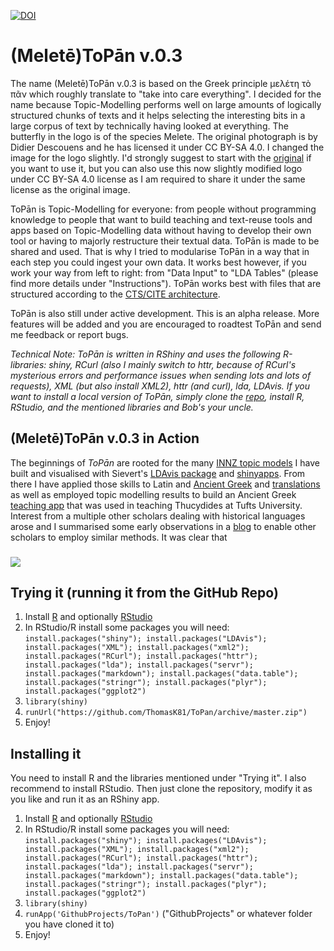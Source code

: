 [![DOI](https://zenodo.org/badge/61543163.svg)](https://zenodo.org/badge/latestdoi/61543163)

# (Meletē)ToPān v.0.3

The name (Meletē)ToPān v.0.3 is based on the Greek principle μελέτη τὸ πᾶν which roughly translate to "take into care everything". I decided for the name because Topic-Modelling performs well on large amounts of logically structured chunks of texts and it helps selecting the interesting bits in a large corpus of text by technically having looked at everything. The butterfly in the logo is of the species Melete. The original photograph is by Didier Descouens and he has licensed it under CC BY-SA 4.0. I changed the image for the logo slightly. I'd strongly suggest to start with the <a href="https://commons.wikimedia.org/wiki/File:Melete_leucadia_MHNT_dos.jpg" target="_blank">original</a> if you want to use it, but you can also use this now slightly modified logo under CC BY-SA 4.0 license as I am required to share it under the same license as the original image.

ToPān is Topic-Modelling for everyone: from people without programming knowledge to people that want to build teaching and text-reuse tools and apps based on Topic-Modelling data without having to develop their own tool or having to majorly restructure their textual data. ToPān is made to be shared and used. That is why I tried to modularise ToPān in a way that in each step you could ingest your own data. It works best however, if you work your way from left to right: from "Data Input" to "LDA Tables" (please find more details under "Instructions"). ToPān works best with files that are structured according to the <a href="http://cite-architecture.github.io" target="_blank">CTS/CITE architecture</a>.

ToPān is also still under active development. This is an alpha release. More features will be added and you are encouraged to roadtest ToPān and send me feedback or report bugs.

*Technical Note: ToPān is written in RShiny and uses the following R-libraries: shiny, RCurl (also I mainly switch to httr, because of RCurl's mysterious errors and performance issues when sending lots and lots of requests), XML (but also install XML2), httr (and curl), lda, LDAvis. If you want to install a local version of ToPān, simply clone the  <a href="https://github.com/ThomasK81/ToPan" target="_blank">repo</a>, install R, RStudio, and the mentioned libraries and Bob's your uncle.*

## (Meletē)ToPān v.0.3 in Action

The beginnings of *ToPān* are rooted for the many [INNZ topic models](http://thomask81.github.io/INNZ_tm_vis/index.html#topic=5&lambda=0.6&term=) I have built and visualised with Sievert's [LDAvis package](https://cran.r-project.org/web/packages/LDAvis/index.html) and [shinyapps](https://thomask81.shinyapps.io/TopicModellingBrowser/). From there I have applied those skills to Latin and [Ancient Greek](http://thomask81.github.io/Greek_vis/index.html#topic=4&lambda=0.58&term=) and [translations](http://thomask81.github.io/GreekTrans_vis/index.html#topic=4&lambda=0.58&term=) as well as employed topic modelling results to build an Ancient Greek [teaching app](https://thomask81.shinyapps.io/sightreading_app/) that was used in teaching Thucydides at Tufts University. Interest from a multiple other scholars dealing with historical languages arose and I summarised some early observations in a [blog](http://www.dh.uni-leipzig.de/wo/topic-modelling-of-historical-languages-in-r/) to enable other scholars to employ similar methods. It was clear that 

### 

<div class='tableauPlaceholder' id='viz1494264163993' style='position: relative'><noscript><a href='#'><img alt=' ' src='https:&#47;&#47;public.tableau.com&#47;static&#47;images&#47;Ro&#47;RomanAuthors&#47;Sheet1&#47;1_rss.png' style='border: none' /></a></noscript><object class='tableauViz'  style='display:none;'><param name='host_url' value='https%3A%2F%2Fpublic.tableau.com%2F' /> <param name='site_root' value='' /><param name='name' value='RomanAuthors&#47;Sheet1' /><param name='tabs' value='yes' /><param name='toolbar' value='yes' /><param name='static_image' value='https:&#47;&#47;public.tableau.com&#47;static&#47;images&#47;Ro&#47;RomanAuthors&#47;Sheet1&#47;1.png' /> <param name='animate_transition' value='yes' /><param name='display_static_image' value='yes' /><param name='display_spinner' value='yes' /><param name='display_overlay' value='yes' /><param name='display_count' value='yes' /></object></div>                <script type='text/javascript'>                    var divElement = document.getElementById('viz1494264163993');                    var vizElement = divElement.getElementsByTagName('object')[0];                    vizElement.style.width='100%';vizElement.style.height=(divElement.offsetWidth*0.75)+'px';                    var scriptElement = document.createElement('script');                    scriptElement.src = 'https://public.tableau.com/javascripts/api/viz_v1.js';                    vizElement.parentNode.insertBefore(scriptElement, vizElement);                </script>

## Trying it (running it from the GitHub Repo)

1. Install [R](https://www.r-project.org) and optionally [RStudio](https://www.rstudio.com) 
2. In RStudio/R install some packages you will need: `install.packages("shiny"); install.packages("LDAvis"); install.packages("XML"); install.packages("xml2"); install.packages("RCurl"); install.packages("httr"); install.packages("lda"); install.packages("servr"); install.packages("markdown"); install.packages("data.table"); install.packages("stringr"); install.packages("plyr"); install.packages("ggplot2")` 
3. `library(shiny)`
4. `runUrl("https://github.com/ThomasK81/ToPan/archive/master.zip")`
5. Enjoy!


## Installing it

You need to install R and the libraries mentioned under "Trying it". I also recommend to install RStudio. Then just clone the repository, modify it as you like and run it as an RShiny app.

1. Install [R](https://www.r-project.org) and optionally [RStudio](https://www.rstudio.com) 
2. In RStudio/R install some packages you will need: `install.packages("shiny"); install.packages("LDAvis"); install.packages("XML"); install.packages("xml2"); install.packages("RCurl"); install.packages("httr"); install.packages("lda"); install.packages("servr"); install.packages("markdown"); install.packages("data.table"); install.packages("stringr"); install.packages("plyr"); install.packages("ggplot2")` 
3. `library(shiny)`
4. `runApp('GithubProjects/ToPan')` ("GithubProjects" or whatever folder you have cloned it to)
5. Enjoy!
